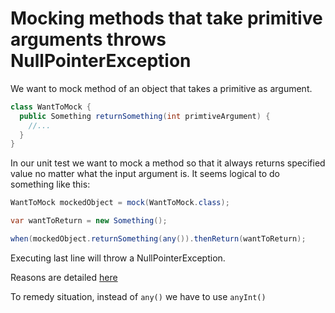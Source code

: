# Mocking methods that take primitive arguments throws NullPointerException

We want to mock method of an object that takes a primitive as argument.
```java
class WantToMock {
  public Something returnSomething(int primtiveArgument) {
    //...
  }
}
```

In our unit test we want to mock a method so that it always returns specified value no matter what the input argument is.
It seems logical to do something like this:
```java
WantToMock mockedObject = mock(WantToMock.class);

var wantToReturn = new Something();

when(mockedObject.returnSomething(any()).thenReturn(wantToReturn);
```

Executing last line will throw a NullPointerException.

Reasons are detailed [here](https://stackoverflow.com/questions/33124153/mockito-nullpointerexception-when-stubbing-method)

To remedy situation, instead of ```any()``` we have to use ```anyInt()```
